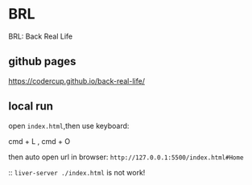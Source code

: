 # BRL

BRL: Back Real Life

## github pages

https://codercup.github.io/back-real-life/

## local run

open `index.html`,then use keyboard:

cmd + L , cmd + O

then auto open url in browser: `http://127.0.0.1:5500/index.html#Home`

:: `liver-server ./index.html` is not work!

